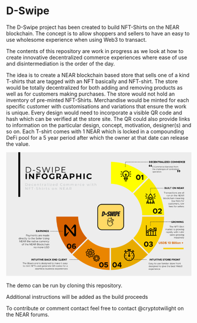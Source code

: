 # D-Swipe
The D-Swipe project has been created to build NFT-Shirts on the NEAR blockchain. The concept is to allow shoppers and sellers to have an easy to use wholesome experience when using Web3 to transact. 

The contents of this repository are work in progress as we look at how to create innovative decentralized commerce experiences where ease of use and disintermediation is the order of the day. 

The idea is to create a NEAR blockchain based store that sells one of a kind T-shirts that are tagged with an NFT basically and NFT-shirt. The store would be totally decentralized for both adding and removing products as well as for customers making purchases. The store would not hold an inventory of pre-minted NFT-Shirts. Merchandise would be minted for each specific customer with customisations and variations that ensure the work is unique. Every design would need to incorporate a visible QR code and hash which can be verified at the store site. The QR could also provide links to information on the particular design, concept, motivation, designer(s) and so on. Each T-shirt comes with 1 NEAR which is locked in a compounding DeFi pool for a 5 year period after which the owner at that date can release the value.

![D-Swipe Infographic](https://github.com/cryptotwilight/dswipe/blob/61dc7bf448f8c624361d594c0144a4e1f0725f2a/Yellow%20tones%20business%20infographic.png)

The demo can be run by cloning this repository. 

Additional instructions will be added as the build proceeds 

To contribute or comment contact feel free to contact @cryptotwilight on the NEAR forums.
